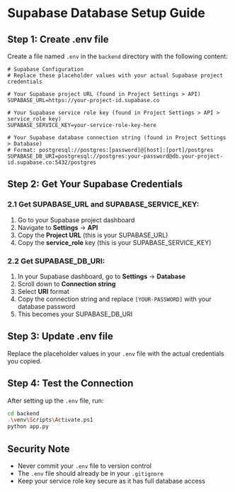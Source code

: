 # Supabase Database Setup Guide

## Step 1: Create .env file

Create a file named `.env` in the `backend` directory with the following content:

```env
# Supabase Configuration
# Replace these placeholder values with your actual Supabase project credentials

# Your Supabase project URL (found in Project Settings > API)
SUPABASE_URL=https://your-project-id.supabase.co

# Your Supabase service role key (found in Project Settings > API > service_role key)
SUPABASE_SERVICE_KEY=your-service-role-key-here

# Your Supabase database connection string (found in Project Settings > Database)
# Format: postgresql://postgres:[password]@[host]:[port]/postgres
SUPABASE_DB_URI=postgresql://postgres:your-password@db.your-project-id.supabase.co:5432/postgres
```

## Step 2: Get Your Supabase Credentials

### 2.1 Get SUPABASE_URL and SUPABASE_SERVICE_KEY:
1. Go to your Supabase project dashboard
2. Navigate to **Settings** → **API**
3. Copy the **Project URL** (this is your SUPABASE_URL)
4. Copy the **service_role** key (this is your SUPABASE_SERVICE_KEY)

### 2.2 Get SUPABASE_DB_URI:
1. In your Supabase dashboard, go to **Settings** → **Database**
2. Scroll down to **Connection string**
3. Select **URI** format
4. Copy the connection string and replace `[YOUR-PASSWORD]` with your database password
5. This becomes your SUPABASE_DB_URI

## Step 3: Update .env file

Replace the placeholder values in your `.env` file with the actual credentials you copied.

## Step 4: Test the Connection

After setting up the `.env` file, run:
```bash
cd backend
.\venv\Scripts\Activate.ps1
python app.py
```

## Security Note

- Never commit your `.env` file to version control
- The `.env` file should already be in your `.gitignore`
- Keep your service role key secure as it has full database access
